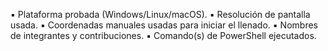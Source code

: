 ▪ Plataforma probada (Windows/Linux/macOS).
▪ Resolución de pantalla usada. 
▪ Coordenadas manuales usadas para iniciar el llenado.
▪ Nombres de integrantes y contribuciones. 
▪ Comando(s) de PowerShell ejecutados.
